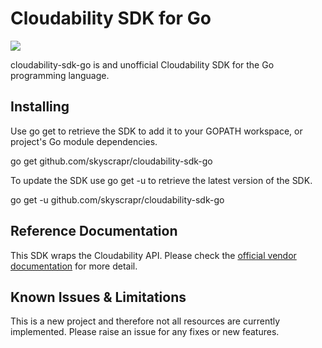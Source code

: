 # Cloudability SDK for Go

![](https://github.com/skyscrapr/cloudability-sdk-go/workflows/Build/badge.svg)

cloudability-sdk-go is and unofficial Cloudability SDK for the Go programming language.

## Installing

Use go get to retrieve the SDK to add it to your GOPATH workspace, or project's Go module dependencies.

go get github.com/skyscrapr/cloudability-sdk-go

To update the SDK use go get -u to retrieve the latest version of the SDK.

go get -u github.com/skyscrapr/cloudability-sdk-go

## Reference Documentation

This SDK wraps the Cloudability API. Please check the [official vendor documentation](https://developers.cloudability.com) for more detail.

## Known Issues & Limitations

This is a new project and therefore not all resources are currently implemented.
Please raise an issue for any fixes or new features.
